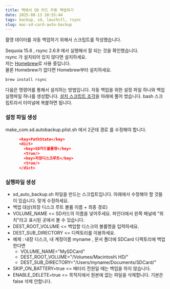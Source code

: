 ```yaml
---
title: 맥에서 SD 카드 자동 백업하기
date: 2025-08-13 10:55:44
tags: backup, sd, lauchctl, rsync
slug: mac-sd-card-auto-backup
---
```


촬영 데이터를 자동 백업하기 위해서 스크립트를 작성했습니다.

Sequoia 15.6 , rsync 2.6.9 에서 실행해서 잘 되는 것을 확인했습니다.  
rsync 가 설치되어 있지 않다면 설치하세요.  
저는 [Homebrew](https://brew.sh/)로 사용 중입니다.  
물론 Homebrew가 없다면 Homebrew부터 설치하세요.


```
brew install rsync
```

다음은 명령어를 통해서 설치하는 방법입니다. 자동 백업을 위한 설정 파일 하나와 백업 실행파일 하나를 생성합니다.
[설치 스크립트 조각](https://gist.github.com/kimjj81/9eb50a197a0857f58019e085d3104398)을 아래에 풀어 썼습니다.
bash 스크립트라서 터미널에 복붙하면 됩니다.

### 설정 파일 생성

make_com.sd.autobackup.plist.sh 에서 2군데 경로 를 수정해야 합니다.
```json
      <key>PathState</key>
      <dict>
        <key>SD카드볼륨명</key>
        <true/>
        <key>저장디스크루트</key>
        <true/>
      </dict>
```

### 실행파일 생성

- sd_auto_backup.sh 파일을 만드는 스크립트입니다. 아래에서 수정해야 할 것들이 있습니다. 맞게 수정하세요.
- 백업 대상(외장 디스크 루트 볼륨 이름 + 최종 경로)
- VOLUME_NAME <= SD카드의 이름을 넣어주세요. 파인더에서 왼쪽 패널에 "위치"라고 표시된 곳에서 볼 수 있습니다.
- DEST_ROOT_VOLUME <= 백업할 디스크의 볼륨명을 입력하세요. 
- DEST_SUB_DIRECTORY <= 디렉토리를 이용하세요.
- 예제 : 내장 디스크, 내 계정이름 myname , 문서 폴더에 SDCard 디렉토리에 백업한다면
  - VOLUME_NAME="MySDCard"
  - DEST_ROOT_VOLUME="/Volumes/Macintosh\ HD/"
  - DEST_SUB_DIRECTORY="/Users/myname/Documents/SDCard/"
- SKIP_ON_BATTERY=true <= 배터리 전원일 때는 백업을 하지 않습니다.
- ENABLE_DELETE=true <= 목적지에서 원본에 없는 파일을 삭제합니다. 기본은 false 삭제 안합니다.

